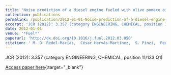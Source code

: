 ```yaml
---
title: "Noise prediction of a diesel engine fueled with olive pomace oil methyl ester blended with diesel fuel"
collection: publications
permalink: /publication/2012-01-01-Noise-prediction-of-a-diesel-engine-fueled-with-olive-pomace-oil-methyl-ester-blended-with-diesel-fuel
excerpt: 'JCR (2012): 3.357 (category ENGINEERING, CHEMICAL, position 11/133 Q1)'
date: 2012-01-01
venue: '*Fuel*'
paperurl: 'http://dx.doi.org/10.1016/j.fuel.2012.03.050'
citation: ' M. D. Redel-Macías,  César Hervás-Martínez,  S. Pinzi,  Pedro Antonio Gutiérrez,  A. J. Cubero-Atienza,  M. P. Dorado, &quot;Noise prediction of a diesel engine fueled with olive pomace oil methyl ester blended with diesel fuel.&quot; *Fuel*, Vol.98, 2012, pp.280-287.'
---
```

JCR (2012): 3.357 (category ENGINEERING, CHEMICAL, position 11/133 Q1)

[Access paper here](http://dx.doi.org/10.1016/j.fuel.2012.03.050){:target="_blank"}
